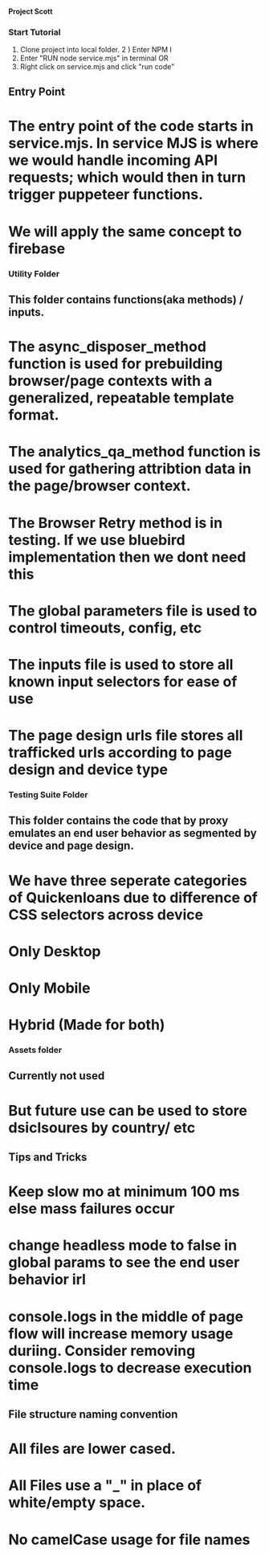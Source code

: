 #### Project Scott

### Start Tutorial
1) Clone project into local folder.
2 ) Enter NPM I
3) Enter "RUN node service.mjs" in terminal 
OR
3) Right click on service.mjs and click "run code"


## Entry Point
# The entry point of the code starts in service.mjs. In service MJS is where we would handle incoming API requests; which would then in turn trigger puppeteer functions.
# We will apply the same concept to firebase


### Utility Folder
## This folder contains functions(aka methods) / inputs.
# The async_disposer_method function is used for prebuilding browser/page contexts with a generalized, repeatable template format.
# The analytics_qa_method function is used for gathering attribtion data in the page/browser context.
# The Browser Retry method is in testing. If we use bluebird implementation then we dont need this
# The global parameters file is used to control timeouts, config, etc
# The inputs file is used to store all known input selectors for ease of use
# The page design urls file stores all trafficked urls according to page design and device type

### Testing Suite Folder
## This folder contains the code that by proxy emulates an end user behavior as segmented by device and page design. 
# We have three seperate categories of Quickenloans due to difference of CSS selectors across device
# Only Desktop
# Only Mobile
# Hybrid (Made for both)


### Assets folder
## Currently not used
# But future use can be used to store dsiclsoures by country/ etc


## Tips and Tricks
# Keep slow mo at minimum 100 ms else mass failures occur
# change headless mode to false in global params to see the end user behavior irl
# console.logs in the middle of page flow will increase memory usage duriing. Consider removing console.logs to decrease execution time

## File structure naming convention
# All files are lower cased. 
# All Files use a "_" in place of white/empty space.
# No camelCase usage for file names